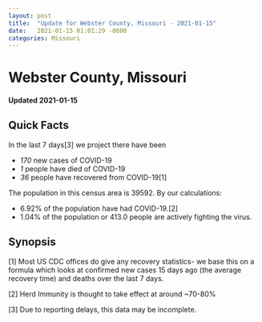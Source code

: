 ```yaml
---
layout: post
title:  "Update for Webster County, Missouri - 2021-01-15"
date:   2021-01-15 01:01:29 -0600
categories: Missouri
---
```


# Webster County, Missouri
#### Updated 2021-01-15

## Quick Facts

In the last 7 days[3] we project there have been
- *170* new cases of COVID-19
- *1* people have died of COVID-19
- *36* people have recovered from COVID-19[1]

The population in this census area is 39592. By our calculations:
- 6.92% of the population have had COVID-19.[2]
- 1.04% of the population or 413.0 people are actively fighting the virus.

## Synopsis




[1] Most US CDC offices do give any recovery statistics- we base this on a formula which looks at confirmed new cases
15 days ago (the average recovery time) and deaths over the last 7 days.

[2] Herd Immunity is thought to take effect at around ~70-80%

[3] Due to reporting delays, this data may be incomplete.
 
    